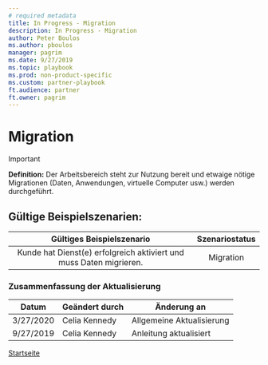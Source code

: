 ```yaml
---
# required metadata
title: In Progress - Migration
description: In Progress - Migration
author: Peter Boulos
ms.author: pboulos
manager: pagrim
ms.date: 9/27/2019
ms.topic: playbook 
ms.prod: non-product-specific 
ms.custom: partner-playbook 
ft.audience: partner
ft.owner: pagrim
---
```


# Migration

> [!IMPORTANT]
> **Definition:** Der Arbeitsbereich steht zur Nutzung bereit und etwaige nötige Migrationen (Daten, Anwendungen, virtuelle Computer usw.) werden durchgeführt.

## Gültige Beispielszenarien:

| Gültiges Beispielszenario | Szenariostatus |
| :--: | :--: |
| Kunde hat Dienst(e) erfolgreich aktiviert und muss Daten migrieren. | Migration |

### Zusammenfassung der Aktualisierung

|Datum|Geändert durch|Änderung an|
|---------|---------------|----------------------------|
|3/27/2020| Celia Kennedy| Allgemeine Aktualisierung|
|9/27/2019| Celia Kennedy| Anleitung aktualisiert|

[Startseite](http://partner-docs.microsoft.com)
